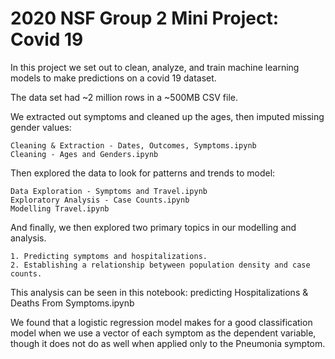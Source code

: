 # 2020 NSF Group 2 Mini Project: Covid 19

In this project we set out to clean, analyze, and train machine learning models to make predictions on a covid 19 dataset.

The data set had ~2 million rows in a ~500MB CSV file.

We extracted out symptoms and cleaned up the ages, then imputed missing gender values:

    Cleaning & Extraction - Dates, Outcomes, Symptoms.ipynb
    Cleaning - Ages and Genders.ipynb

Then explored the data to look for patterns and trends to model:

    Data Exploration - Symptoms and Travel.ipynb
    Exploratory Analysis - Case Counts.ipynb
    Modelling Travel.ipynb
    
And finally, we then explored two primary topics in our modelling and analysis.

    1. Predicting symptoms and hospitalizations.
    2. Establishing a relationship betyween population density and case counts.
    
This analysis can be seen in this notebook: predicting Hospitalizations & Deaths From Symptoms.ipynb
    
We found that a logistic regression model makes for a good classification model when we use a vector of each symptom as the dependent variable, though it does not do as well when applied only to the Pneumonia symptom.
